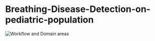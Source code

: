 # Breathing-Disease-Detection-on-pediatric-population
![Workflow and Domain areas](https://github.com/hemanshshridhar/Breathing-Disease-Detection-on-pediatric-population/blob/main/General_Pipeline_for_respiratory_Disease.png?raw=true)
